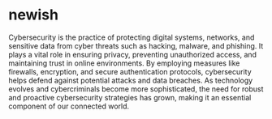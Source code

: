 # newish
Cybersecurity is the practice of protecting digital systems, networks, and sensitive data from cyber threats such as hacking, malware, and phishing. It plays a vital role in ensuring privacy, preventing unauthorized access, and maintaining trust in online environments. By employing measures like firewalls, encryption, and secure authentication protocols, cybersecurity helps defend against potential attacks and data breaches. As technology evolves and cybercriminals become more sophisticated, the need for robust and proactive cybersecurity strategies has grown, making it an essential component of our connected world.
